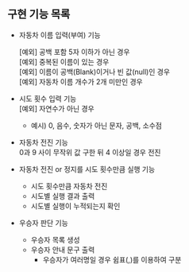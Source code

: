## 구현 기능 목록

- 자동차 이름 입력(부여) 기능

  [예외] 공백 포함 5자 이하가 아닌 경우  
  [예외] 중복된 이름이 있는 경우  
  [예외] 이름이 공백(Blank)이거나 빈 값(null)인 경우  
  [예외] 자동차 이름 개수가 2개 미만인 경우



- 시도 횟수 입력 기능  
  [예외] 자연수가 아닌 경우
    - 예시) 0, 음수, 숫자가 아닌 문자, 공백, 소수점


- 자동차 전진 기능  
  0과 9 사이 무작위 값 구한 뒤 4 이상일 경우 전진


- 자동차 전진 or 정지를 시도 횟수만큼 실행 기능
    - 시도 횟수만큼 자동차 전진
    - 시도별 실행 결과 출력
    - 시도별 실행이 누적되는지 확인


- 우승자 판단 기능
    - 우승자 목록 생성
    - 우승자 안내 문구 출력
        - 우승자가 여러명일 경우 쉼표(,)를 이용하여 구분
